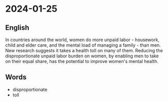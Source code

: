 # 2024-01-25

## English
In countries around the world, women do
more unpaid labor - housework, child and
elder care, and the mental load of 
managing a family - than men. New
research suggests it takes a health toll on
many of them. Reducing the 
disproportionate unpaid labor burden on
women, by enabling men to take on their
equal share, has the potential to improve
women's mental health.

## Words
* disproportionate
* toll
